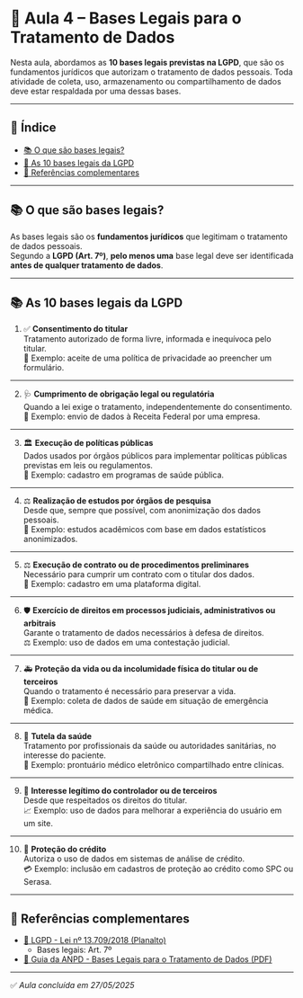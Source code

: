 # 📘 Aula 4 – Bases Legais para o Tratamento de Dados

Nesta aula, abordamos as **10 bases legais previstas na LGPD**, que são os fundamentos jurídicos que autorizam o tratamento de dados pessoais. Toda atividade de coleta, uso, armazenamento ou compartilhamento de dados deve estar respaldada por uma dessas bases.

---

## 📌 Índice

- [📚 O que são bases legais?](#-o-que-são-bases-legais)
- [📑 As 10 bases legais da LGPD](#-as-10-bases-legais-da-lgpd)
- [📎 Referências complementares](#-referências-complementares)

---

## 📚 O que são bases legais?

As bases legais são os **fundamentos jurídicos** que legitimam o tratamento de dados pessoais.  
Segundo a **LGPD (Art. 7º)**, **pelo menos uma** base legal deve ser identificada **antes de qualquer tratamento de dados**.

---

## 📚 As 10 bases legais da LGPD

1. ✅ **Consentimento do titular**  
Tratamento autorizado de forma livre, informada e inequívoca pelo titular.  
🔐 Exemplo: aceite de uma política de privacidade ao preencher um formulário.

---

2. 🩺 **Cumprimento de obrigação legal ou regulatória**  
Quando a lei exige o tratamento, independentemente do consentimento.  
📄 Exemplo: envio de dados à Receita Federal por uma empresa.

---

3. 🏛️ **Execução de políticas públicas**  
Dados usados por órgãos públicos para implementar políticas públicas previstas em leis ou regulamentos.  
🏥 Exemplo: cadastro em programas de saúde pública.

---

4. ⚖️ **Realização de estudos por órgãos de pesquisa**  
Desde que, sempre que possível, com anonimização dos dados pessoais.  
🔬 Exemplo: estudos acadêmicos com base em dados estatísticos anonimizados.

---

5. ⚖️ **Execução de contrato ou de procedimentos preliminares**  
Necessário para cumprir um contrato com o titular dos dados.  
🔐 Exemplo: cadastro em uma plataforma digital.

---

6. 🛡️ **Exercício de direitos em processos judiciais, administrativos ou arbitrais**  
Garante o tratamento de dados necessários à defesa de direitos.  
⚖️ Exemplo: uso de dados em uma contestação judicial.

---

7. 🚑 **Proteção da vida ou da incolumidade física do titular ou de terceiros**  
Quando o tratamento é necessário para preservar a vida.  
🚨 Exemplo: coleta de dados de saúde em situação de emergência médica.

---

8. 👥 **Tutela da saúde**  
Tratamento por profissionais da saúde ou autoridades sanitárias, no interesse do paciente.  
🏥 Exemplo: prontuário médico eletrônico compartilhado entre clínicas.

---

9. 🏢 **Interesse legítimo do controlador ou de terceiros**  
Desde que respeitados os direitos do titular.  
📈 Exemplo: uso de dados para melhorar a experiência do usuário em um site.

---

10. 🧾 **Proteção do crédito**  
Autoriza o uso de dados em sistemas de análise de crédito.  
💳 Exemplo: inclusão em cadastros de proteção ao crédito como SPC ou Serasa.

---

## 📎 Referências complementares

- [📄 LGPD - Lei nº 13.709/2018 (Planalto)](https://www.planalto.gov.br/ccivil_03/_ato2015-2018/2018/lei/l13709.htm)  
  - Bases legais: Art. 7º  
- [📘 Guia da ANPD - Bases Legais para o Tratamento de Dados (PDF)](https://www.gov.br/anpd/pt-br/documentos-e-publicacoes/guia-tratamento-dados.pdf)

---

✅ *Aula concluída em 27/05/2025*
